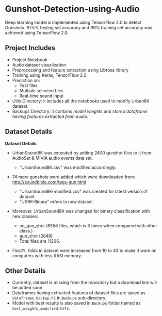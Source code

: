 # Gunshot-Detection-using-Audio
 Deep learning model is implemented using TensorFlow 2.0 to detect Gunshots. 97.5% testing set accuracy and 99% training set accuracy was achieved using TensorFlow 2.0. 

## Project Includes
- Project Notebook
 - Audio dataset visualization
 - Preprocessing and feature extraction using Librosa library
 - Training using Keras, TensorFlow 2.0
 - Prediction on:
   - Test files
   - Multiple selected files
   - Real-time sound input
- Utils Directory: it includes all the notebooks used to modify Urban8K dataset.
- Backups Directory: it contains *model weights* and *stored dataframe having features extracted from audio.*

## Dataset Details
 **Dataset Details**
 - UrbanSound8K was extended by adding 2400 gunshot files to it from AudioSet & MIVIA audio events data set. 
     
    - "UrbanSound8K.csv" was modified accordingly.

- 74 more gunshots were added which were downloaded from:
http://soundbible.com/tags-gun.html

    - "UrbanSound8K-modified.csv" was created for latest version of dataset.
    - "US8K-Binary" refers to new dataset

- Moreover, UrbanSound8K was changed for binary classification with new classes: 
    - no_gun_shot (8358 files, which is 3 times when compared with other class.)
    - gun_shot (2848)
    - Total files are 11206.
    
- FinallY, folds in dataset were increased from 10 to 40 to make it work on computers with less RAM memory.
   
## Other Details
- Currently, dataset is missing from the repository but a download link will be added soon.
- Dataframes having extracted features of dataset files are saved as `dataframes_backup.h5` in `Backups` sub-directory.
- Model with best results is also saved in `Backups` folder named as `best_weights_modified.hdf5`.

